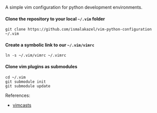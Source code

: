 A simple vim configuration for python development environments.

#### Clone the repository to your local `~/.vim` folder
```
git clone https://github.com/ismalakazel/vim-python-configuration ~/.vim
```
#### Create a symbolic link to our `~/.vim/vimrc` 
```
ln -s ~/.vim/vimrc ~/.vimrc
```
#### Clone vim plugins as submodules

```
cd ~/.vim
git submodule init
git submodule update
```

References:
  - [vimcasts](http://vimcasts.org/episodes/synchronizing-plugins-with-git-submodules-and-pathogen/)
